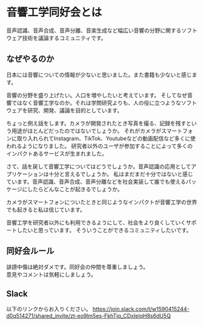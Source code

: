 # 音響工学同好会とは
音声認識、音声合成、音声分離、音楽生成など幅広い音響の分野に関するソフトウェア技術を議論するコミュニティです。

## なぜやるのか
日本には音響についての情報が少ないと思いました。また書籍も少ないと感じます。

音響の分野を盛り上げたい。人口を増やしたいと考えています。
そしてなぜ音響ではなく音響工学なのか。それは学問研究よりも、人の役に立つようなソフトウェアを研究、開発、議論を目的としています。

ちょっと例え話をします。カメラが開発されたとき写真を撮る、記録を残すという用途がほとんどだったのではないでしょうか。
それがカメラがスマートフォンに取り入れられてInstagram、TikTok、Youtubeなどの動画配信など多くに使われるようになりました。
研究者以外のユーザが参加することによって多くのインパクトあるサービスが生まれました。

さて、話を戻して音響工学についてはどうでしょうか。音声認識の応用としてアプリケーションは十分と言えるでしょうか。
私はまだまだ十分ではないと感じています。音声認識、音声合成、音声分離などを社会実装して誰でも使えるパッケージにしたらどんなことが起きるでしょうか。

カメラがスマートフォンについたときと同じようなインパクトが音響工学の世界でも起きると私は信じています。

音響工学を研究者以外にも利用できるようにして、社会をより良くしていくサポートしたいと思っています。
そういうことができるコミュニティしたいです。

## 同好会ルール
誹謗中傷は絶対ダメです。同好会の仲間を尊重しましょう。　  
意見やコメントは気軽にしましょう。  

## Slack
以下のリンクからお入りください。
https://join.slack.com/t/w1590415244-d0q514271/shared_invite/zt-eo9lm5es-FkhTjq_CDxIeIqH8s6dU5Q

